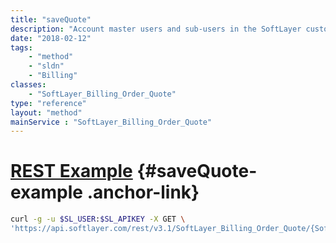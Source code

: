 ```yaml
---
title: "saveQuote"
description: "Account master users and sub-users in the SoftLayer customer portal can save the quote of an order to avoid its deletion after 5 days or its expiration after 2 days. "
date: "2018-02-12"
tags:
    - "method"
    - "sldn"
    - "Billing"
classes:
    - "SoftLayer_Billing_Order_Quote"
type: "reference"
layout: "method"
mainService : "SoftLayer_Billing_Order_Quote"
---
```


# [REST Example](#saveQuote-example) <a href="/article/rest/"><i class="fas fa-question"></i></a> {#saveQuote-example .anchor-link} 
```bash
curl -g -u $SL_USER:$SL_APIKEY -X GET \
'https://api.softlayer.com/rest/v3.1/SoftLayer_Billing_Order_Quote/{SoftLayer_Billing_Order_QuoteID}/saveQuote'
```
